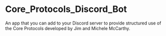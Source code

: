 # Core_Protocols_Discord_Bot
An app that you can add to your Discord server to provide structured use of the Core Protocols developed by Jim and Michele McCarthy.
